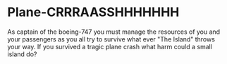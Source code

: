 # Plane-CRRRAASSHHHHHHH
As captain of the boeing-747 you must manage the resources of you and your passengers as you all try to survive what ever "The Island" throws your way. If you survived a tragic plane crash what harm could a small island do?
